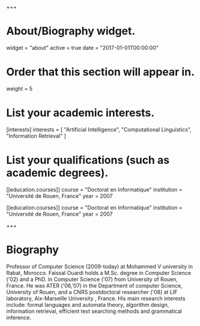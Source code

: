+++
# About/Biography widget.
widget = "about"
active = true
date = "2017-01-01T00:00:00"

# Order that this section will appear in.
weight = 5

# List your academic interests.
[interests]
  interests = [
    "Artificial Intelligence",
    "Computational Linguistics",
    "Information Retrieval"
  ]

# List your qualifications (such as academic degrees).
[[education.courses]]
  course = "Doctorat en Informatique"
  institution = "Université de Rouen, France"
  year = 2007

[[education.courses]]
  course = "Doctorat en Informatique"
  institution = "Université de Rouen, France"
  year = 2007

+++

# Biography

Professor of Computer Science (2009-today) at Mohammed V university in Rabat, Morocco. Faissal Ouardi holds a M.Sc. degree in Computer Science ('02) and a PhD. in Computer Science ('07) from University of Rouen, France. He was ATER ('06,'07) in the Department of computer Science, University of Rouen, and a CNRS postdoctoral researcher ('08) at LIF laboratory, Aix-Marseille University , France. His main research interests include: formal languages and automata theory, algorithm design, information retrieval, efficient text searching methods and grammatical inference.
